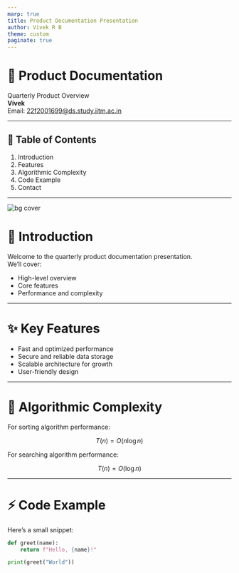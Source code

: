 ```yaml
---
marp: true
title: Product Documentation Presentation
author: Vivek R B
theme: custom
paginate: true
---
```


<!-- _class: lead -->

# 📘 Product Documentation

Quarterly Product Overview  
**Vivek**  
Email: 22f2001699@ds.study.iitm.ac.in  

---

## 📑 Table of Contents

1. Introduction  
2. Features  
3. Algorithmic Complexity  
4. Code Example  
5. Contact  

---

<!-- Background image -->
![bg cover](images/bg.jpg)

# 🚀 Introduction

Welcome to the quarterly product documentation presentation.  
We’ll cover:  
- High-level overview  
- Core features  
- Performance and complexity  

---

# ✨ Key Features

- Fast and optimized performance  
- Secure and reliable data storage  
- Scalable architecture for growth  
- User-friendly design  

---

# 📐 Algorithmic Complexity

For sorting algorithm performance:

$$
T(n) = O(n \log n)
$$

For searching algorithm performance:

$$
T(n) = O(\log n)
$$

---

# ⚡ Code Example

Here’s a small snippet:

```python
def greet(name):
    return f"Hello, {name}!"

print(greet("World"))
